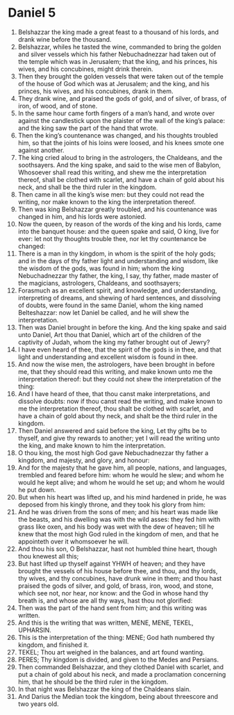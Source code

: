 ﻿# Daniel 5
1. Belshazzar the king made a great feast to a thousand of his lords, and drank wine before the thousand. 
2. Belshazzar, whiles he tasted the wine, commanded to bring the golden and silver vessels which his father Nebuchadnezzar had taken out of the temple which was in Jerusalem; that the king, and his princes, his wives, and his concubines, might drink therein. 
3. Then they brought the golden vessels that were taken out of the temple of the house of God which was at Jerusalem; and the king, and his princes, his wives, and his concubines, drank in them. 
4. They drank wine, and praised the gods of gold, and of silver, of brass, of iron, of wood, and of stone. 
5.  In the same hour came forth fingers of a man’s hand, and wrote over against the candlestick upon the plaister of the wall of the king’s palace: and the king saw the part of the hand that wrote. 
6. Then the king’s countenance was changed, and his thoughts troubled him, so that the joints of his loins were loosed, and his knees smote one against another. 
7. The king cried aloud to bring in the astrologers, the Chaldeans, and the soothsayers. And the king spake, and said to the wise men of Babylon, Whosoever shall read this writing, and shew me the interpretation thereof, shall be clothed with scarlet, and have a chain of gold about his neck, and shall be the third ruler in the kingdom. 
8. Then came in all the king’s wise men: but they could not read the writing, nor make known to the king the interpretation thereof. 
9. Then was king Belshazzar greatly troubled, and his countenance was changed in him, and his lords were astonied. 
10.  Now the queen, by reason of the words of the king and his lords, came into the banquet house: and the queen spake and said, O king, live for ever: let not thy thoughts trouble thee, nor let thy countenance be changed: 
11. There is a man in thy kingdom, in whom is the spirit of the holy gods; and in the days of thy father light and understanding and wisdom, like the wisdom of the gods, was found in him; whom the king Nebuchadnezzar thy father, the king, I say, thy father, made master of the magicians, astrologers, Chaldeans, and soothsayers; 
12. Forasmuch as an excellent spirit, and knowledge, and understanding, interpreting of dreams, and shewing of hard sentences, and dissolving of doubts, were found in the same Daniel, whom the king named Belteshazzar: now let Daniel be called, and he will shew the interpretation. 
13. Then was Daniel brought in before the king. And the king spake and said unto Daniel, Art thou that Daniel, which art of the children of the captivity of Judah, whom the king my father brought out of Jewry? 
14. I have even heard of thee, that the spirit of the gods is in thee, and that light and understanding and excellent wisdom is found in thee. 
15. And now the wise men, the astrologers, have been brought in before me, that they should read this writing, and make known unto me the interpretation thereof: but they could not shew the interpretation of the thing: 
16. And I have heard of thee, that thou canst make interpretations, and dissolve doubts: now if thou canst read the writing, and make known to me the interpretation thereof, thou shalt be clothed with scarlet, and have a chain of gold about thy neck, and shalt be the third ruler in the kingdom. 
17.  Then Daniel answered and said before the king, Let thy gifts be to thyself, and give thy rewards to another; yet I will read the writing unto the king, and make known to him the interpretation. 
18. O thou king, the most high God gave Nebuchadnezzar thy father a kingdom, and majesty, and glory, and honour: 
19. And for the majesty that he gave him, all people, nations, and languages, trembled and feared before him: whom he would he slew; and whom he would he kept alive; and whom he would he set up; and whom he would he put down. 
20. But when his heart was lifted up, and his mind hardened in pride, he was deposed from his kingly throne, and they took his glory from him: 
21. And he was driven from the sons of men; and his heart was made like the beasts, and his dwelling was with the wild asses: they fed him with grass like oxen, and his body was wet with the dew of heaven; till he knew that the most high God ruled in the kingdom of men, and that he appointeth over it whomsoever he will. 
22. And thou his son, O Belshazzar, hast not humbled thine heart, though thou knewest all this; 
23. But hast lifted up thyself against YHWH of heaven; and they have brought the vessels of his house before thee, and thou, and thy lords, thy wives, and thy concubines, have drunk wine in them; and thou hast praised the gods of silver, and gold, of brass, iron, wood, and stone, which see not, nor hear, nor know: and the God in whose hand thy breath is, and whose are all thy ways, hast thou not glorified: 
24. Then was the part of the hand sent from him; and this writing was written. 
25.  And this is the writing that was written, MENE, MENE, TEKEL, UPHARSIN. 
26. This is the interpretation of the thing: MENE; God hath numbered thy kingdom, and finished it. 
27. TEKEL; Thou art weighed in the balances, and art found wanting. 
28. PERES; Thy kingdom is divided, and given to the Medes and Persians. 
29. Then commanded Belshazzar, and they clothed Daniel with scarlet, and put a chain of gold about his neck, and made a proclamation concerning him, that he should be the third ruler in the kingdom. 
30.  In that night was Belshazzar the king of the Chaldeans slain. 
31. And Darius the Median took the kingdom, being about threescore and two years old. 
